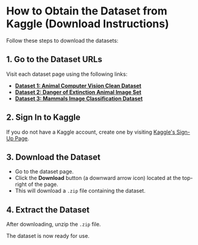 # How to Obtain the Dataset from Kaggle (Download Instructions)

Follow these steps to download the datasets:

## 1. Go to the Dataset URLs

Visit each dataset page using the following links:

- [**Dataset 1: Animal Computer Vision Clean Dataset**](https://www.kaggle.com/datasets/emirhanai/animal-computer-vision-clean-dataset-code-cnnai?select=animal_computer_vision)
- [**Dataset 2: Danger of Extinction Animal Image Set**](https://www.kaggle.com/datasets/brsdincer/danger-of-extinction-animal-image-set/data)
- [**Dataset 3: Mammals Image Classification Dataset**](https://www.kaggle.com/datasets/asaniczka/mammals-image-classification-dataset-45-animals)

## 2. Sign In to Kaggle

If you do not have a Kaggle account, create one by visiting [Kaggle's Sign-Up Page](https://www.kaggle.com/account/login).

## 3. Download the Dataset

- Go to the dataset page.
- Click the **Download** button (a downward arrow icon) located at the top-right of the page.
- This will download a `.zip` file containing the dataset.

## 4. Extract the Dataset

After downloading, unzip the `.zip` file.

The dataset is now ready for use.
